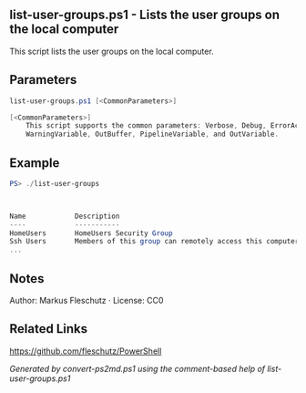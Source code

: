 ## list-user-groups.ps1 - Lists the user groups on the local computer

This script lists the user groups on the local computer.

## Parameters
```powershell
list-user-groups.ps1 [<CommonParameters>]

[<CommonParameters>]
    This script supports the common parameters: Verbose, Debug, ErrorAction, ErrorVariable, WarningAction, 
    WarningVariable, OutBuffer, PipelineVariable, and OutVariable.
```

## Example
```powershell
PS> ./list-user-groups



Name            Description
----            -----------
HomeUsers       HomeUsers Security Group
Ssh Users       Members of this group can remotely access this computer over SSH protocol.
...

```

## Notes
Author: Markus Fleschutz · License: CC0

## Related Links
https://github.com/fleschutz/PowerShell

*Generated by convert-ps2md.ps1 using the comment-based help of list-user-groups.ps1*
